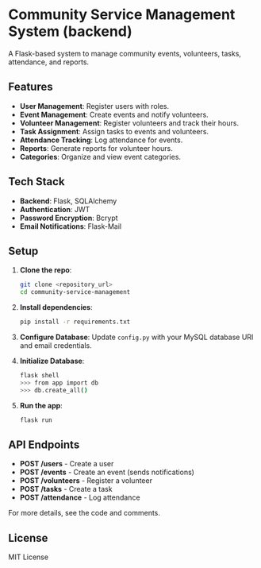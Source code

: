 # Community Service Management System (backend)

A Flask-based system to manage community events, volunteers, tasks, attendance, and reports.

## Features

- **User Management**: Register users with roles.
- **Event Management**: Create events and notify volunteers.
- **Volunteer Management**: Register volunteers and track their hours.
- **Task Assignment**: Assign tasks to events and volunteers.
- **Attendance Tracking**: Log attendance for events.
- **Reports**: Generate reports for volunteer hours.
- **Categories**: Organize and view event categories.

## Tech Stack

- **Backend**: Flask, SQLAlchemy
- **Authentication**: JWT
- **Password Encryption**: Bcrypt
- **Email Notifications**: Flask-Mail

## Setup

1. **Clone the repo**:
    ```bash
    git clone <repository_url>
    cd community-service-management
    ```

2. **Install dependencies**:
    ```bash
    pip install -r requirements.txt
    ```

3. **Configure Database**:
    Update `config.py` with your MySQL database URI and email credentials.

4. **Initialize Database**:
    ```bash
    flask shell
    >>> from app import db
    >>> db.create_all()
    ```

5. **Run the app**:
    ```bash
    flask run
    ```

## API Endpoints

- **POST /users** - Create a user
- **POST /events** - Create an event (sends notifications)
- **POST /volunteers** - Register a volunteer
- **POST /tasks** - Create a task
- **POST /attendance** - Log attendance

For more details, see the code and comments.

## License

MIT License
